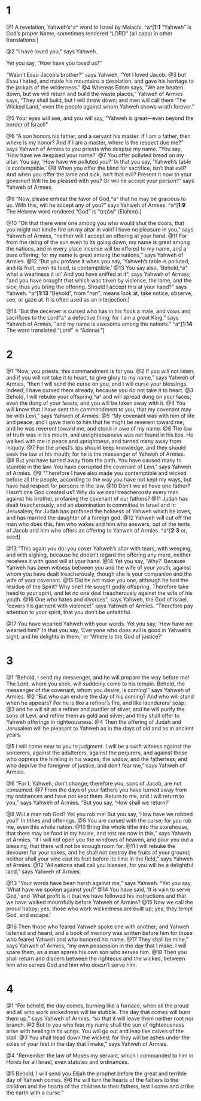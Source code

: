 # 1 
@1 A revelation, Yahweh’s^a^ word to Israel by Malachi. 
^a^[**1:1** “Yahweh” is God’s proper Name, sometimes rendered “LORD” (all caps) in other translations.]

@2 “I have loved you,” says Yahweh. 

Yet you say, “How have you loved us?” 

“Wasn’t Esau Jacob’s brother?” says Yahweh, “Yet I loved Jacob; 
@3 but Esau I hated, and made his mountains a desolation, and gave his heritage to the jackals of the wilderness.” 
@4 Whereas Edom says, “We are beaten down, but we will return and build the waste places,” Yahweh of Armies says, “They shall build, but I will throw down; and men will call them ‘The Wicked Land,’ even the people against whom Yahweh shows wrath forever.” 

@5 Your eyes will see, and you will say, “Yahweh is great—even beyond the border of Israel!” 

@6 “A son honors his father, and a servant his master. If I am a father, then where is my honor? And if I am a master, where is the respect due me?” says Yahweh of Armies to you priests who despise my name. “You say, ‘How have we despised your name?’ 
@7 You offer polluted bread on my altar. You say, ‘How have we polluted you?’ In that you say, ‘Yahweh’s table is contemptible.’ 
@8 When you offer the blind for sacrifice, isn’t that evil? And when you offer the lame and sick, isn’t that evil? Present it now to your governor! Will he be pleased with you? Or will he accept your person?” says Yahweh of Armies. 

@9 “Now, please entreat the favor of God,^a^ that he may be gracious to us. With this, will he accept any of you?” says Yahweh of Armies. 
^a^[**1:9** The Hebrew word rendered “God” is “אֱלֹהִ֑ים” (Elohim).]

@10 “Oh that there were one among you who would shut the doors, that you might not kindle fire on my altar in vain! I have no pleasure in you,” says Yahweh of Armies, “neither will I accept an offering at your hand. 
@11 For from the rising of the sun even to its going down, my name is great among the nations, and in every place incense will be offered to my name, and a pure offering; for my name is great among the nations,” says Yahweh of Armies. 
@12 “But you profane it when you say, ‘Yahweh’s table is polluted, and its fruit, even its food, is contemptible.’ 
@13 You say also, ‘Behold,^a^ what a weariness it is!’ And you have sniffed at it”, says Yahweh of Armies; “and you have brought that which was taken by violence, the lame, and the sick; thus you bring the offering. Should I accept this at your hand?” says Yahweh. 
^a^[**1:13** “Behold”, from “הִנֵּה”, means look at, take notice, observe, see, or gaze at. It is often used as an interjection.]

@14 “But the deceiver is cursed who has in his flock a male, and vows and sacrifices to the Lord^a^ a defective thing; for I am a great King,” says Yahweh of Armies, “and my name is awesome among the nations.”
^a^[**1:14** The word translated “Lord” is “Adonai.”] 

# 2 
@1 “Now, you priests, this commandment is for you. 
@2 If you will not listen, and if you will not take it to heart, to give glory to my name,” says Yahweh of Armies, “then I will send the curse on you, and I will curse your blessings. Indeed, I have cursed them already, because you do not take it to heart. 
@3 Behold, I will rebuke your offspring,^a^ and will spread dung on your faces, even the dung of your feasts; and you will be taken away with it. 
@4 You will know that I have sent this commandment to you, that my covenant may be with Levi,” says Yahweh of Armies. 
@5 “My covenant was with him of life and peace; and I gave them to him that he might be reverent toward me; and he was reverent toward me, and stood in awe of my name. 
@6 The law of truth was in his mouth, and unrighteousness was not found in his lips. He walked with me in peace and uprightness, and turned many away from iniquity. 
@7 For the priest’s lips should keep knowledge, and they should seek the law at his mouth; for he is the messenger of Yahweh of Armies. 
@8 But you have turned away from the path. You have caused many to stumble in the law. You have corrupted the covenant of Levi,” says Yahweh of Armies. 
@9 “Therefore I have also made you contemptible and wicked before all the people, according to the way you have not kept my ways, but have had respect for persons in the law. 
@10 Don’t we all have one father? Hasn’t one God created us? Why do we deal treacherously every man against his brother, profaning the covenant of our fathers? 
@11 Judah has dealt treacherously, and an abomination is committed in Israel and in Jerusalem; for Judah has profaned the holiness of Yahweh which he loves, and has married the daughter of a foreign god. 
@12 Yahweh will cut off the man who does this, him who wakes and him who answers, out of the tents of Jacob and him who offers an offering to Yahweh of Armies. 
^a^[**2:3** or, seed]

@13 “This again you do: you cover Yahweh’s altar with tears, with weeping, and with sighing, because he doesn’t regard the offering any more, neither receives it with good will at your hand. 
@14 Yet you say, ‘Why?’ Because Yahweh has been witness between you and the wife of your youth, against whom you have dealt treacherously, though she is your companion and the wife of your covenant. 
@15 Did he not make you one, although he had the residue of the Spirit? Why one? He sought godly offspring. Therefore take heed to your spirit, and let no one deal treacherously against the wife of his youth. 
@16 One who hates and divorces”, says Yahweh, the God of Israel, “covers his garment with violence!” says Yahweh of Armies. “Therefore pay attention to your spirit, that you don’t be unfaithful. 

@17 You have wearied Yahweh with your words. Yet you say, ‘How have we wearied him?’ In that you say, ‘Everyone who does evil is good in Yahweh’s sight, and he delights in them;’ or ‘Where is the God of justice?’ 

# 3 
@1 “Behold, I send my messenger, and he will prepare the way before me! The Lord, whom you seek, will suddenly come to his temple. Behold, the messenger of the covenant, whom you desire, is coming!” says Yahweh of Armies. 
@2 “But who can endure the day of his coming? And who will stand when he appears? For he is like a refiner’s fire, and like launderers’ soap; 
@3 and he will sit as a refiner and purifier of silver, and he will purify the sons of Levi, and refine them as gold and silver; and they shall offer to Yahweh offerings in righteousness. 
@4 Then the offering of Judah and Jerusalem will be pleasant to Yahweh as in the days of old and as in ancient years. 

@5 I will come near to you to judgment. I will be a swift witness against the sorcerers, against the adulterers, against the perjurers, and against those who oppress the hireling in his wages, the widow, and the fatherless, and who deprive the foreigner of justice, and don’t fear me,” says Yahweh of Armies. 

@6 “For I, Yahweh, don’t change; therefore you, sons of Jacob, are not consumed. 
@7 From the days of your fathers you have turned away from my ordinances and have not kept them. Return to me, and I will return to you,” says Yahweh of Armies. “But you say, ‘How shall we return?’ 

@8 Will a man rob God? Yet you rob me! But you say, ‘How have we robbed you?’ In tithes and offerings. 
@9 You are cursed with the curse; for you rob me, even this whole nation. 
@10 Bring the whole tithe into the storehouse, that there may be food in my house, and test me now in this,” says Yahweh of Armies, “if I will not open you the windows of heaven, and pour you out a blessing, that there will not be enough room for. 
@11 I will rebuke the devourer for your sakes, and he shall not destroy the fruits of your ground; neither shall your vine cast its fruit before its time in the field,” says Yahweh of Armies. 
@12 “All nations shall call you blessed, for you will be a delightful land,” says Yahweh of Armies. 

@13 “Your words have been harsh against me,” says Yahweh. “Yet you say, ‘What have we spoken against you?’ 
@14 You have said, ‘It is vain to serve God,’ and ‘What profit is it that we have followed his instructions and that we have walked mournfully before Yahweh of Armies? 
@15 Now we call the proud happy; yes, those who work wickedness are built up; yes, they tempt God, and escape.’ 

@16 Then those who feared Yahweh spoke one with another; and Yahweh listened and heard, and a book of memory was written before him for those who feared Yahweh and who honored his name. 
@17 They shall be mine,” says Yahweh of Armies, “my own possession in the day that I make. I will spare them, as a man spares his own son who serves him. 
@18 Then you shall return and discern between the righteous and the wicked, between him who serves God and him who doesn’t serve him. 

# 4 
@1 “For behold, the day comes, burning like a furnace, when all the proud and all who work wickedness will be stubble. The day that comes will burn them up,” says Yahweh of Armies, “so that it will leave them neither root nor branch. 
@2 But to you who fear my name shall the sun of righteousness arise with healing in its wings. You will go out and leap like calves of the stall. 
@3 You shall tread down the wicked; for they will be ashes under the soles of your feet in the day that I make,” says Yahweh of Armies. 

@4 “Remember the law of Moses my servant, which I commanded to him in Horeb for all Israel, even statutes and ordinances. 

@5 Behold, I will send you Elijah the prophet before the great and terrible day of Yahweh comes. 
@6 He will turn the hearts of the fathers to the children and the hearts of the children to their fathers, lest I come and strike the earth with a curse.” 